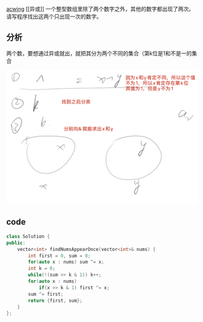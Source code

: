 [acwing](https://www.acwing.com/problem/content/69/)
[[异或]]
一个整型数组里除了两个数字之外，其他的数字都出现了两次。
请写程序找出这两个只出现一次的数字。
## 分析
两个数，要想通过异或就出，就把其分为两个不同的集合（第k位是1和不是一的集合

![image-20210210114448168](73.数组中只出现一次的两个数字.assets/image-20210210114448168.png)

## code

```c++
class Solution {
public:
    vector<int> findNumsAppearOnce(vector<int>& nums) {
        int first = 0, sum = 0;
        for(auto x : nums) sum ^= x;
        int k = 0;
        while(!(sum >> k & 1)) k++;
        for(auto x : nums)
            if(x >> k & 1) first ^= x;
        sum ^= first;
        return {first, sum};
    }
};
```